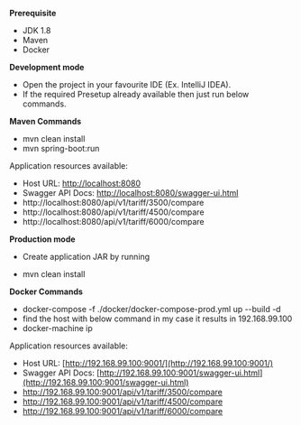 **Prerequisite**
- JDK 1.8
- Maven
- Docker

**Development mode**
- Open the project in your favourite IDE (Ex. IntelliJ IDEA).
- If the required Presetup already available then just run below commands. 

**Maven Commands**
- mvn clean install 
- mvn spring-boot:run 
 
Application resources available:
 - Host URL: [http://localhost:8080](http://localhost:8080)
 - Swagger API Docs:  [http://localhost:8080/swagger-ui.html](http://localhost:8080/swagger-ui.html)
 - http://localhost:8080/api/v1/tariff/3500/compare
 - http://localhost:8080/api/v1/tariff/4500/compare
 - http://localhost:8080/api/v1/tariff/6000/compare
 
 
**Production mode**
 - Create application JAR by running
 
 - mvn clean install 
 
**Docker Commands** 

 - docker-compose -f ./docker/docker-compose-prod.yml up --build -d
 - find the host with below command in my case it results in 192.168.99.100
 - docker-machine ip 

Application resources available:
  - Host URL: [http://192.168.99.100:9001/](http://192.168.99.100:9001/)
  - Swagger API Docs:  [http://192.168.99.100:9001/swagger-ui.html](http://192.168.99.100:9001/swagger-ui.html)
  - http://192.168.99.100:9001/api/v1/tariff/3500/compare
  - http://192.168.99.100:9001/api/v1/tariff/4500/compare
  - http://192.168.99.100:9001/api/v1/tariff/6000/compare